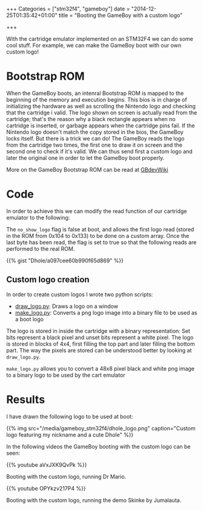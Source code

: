 +++
Categories = ["stm32f4", "gameboy"]
date = "2014-12-25T01:35:42+01:00"
title = "Booting the GameBoy with a custom logo"

+++

With the cartridge emulator implemented on an STM32F4 we can do some cool stuff.
For example, we can make the GameBoy boot with our own custom logo! 

# Bootstrap ROM

When the GameBoy boots, an intenral Bootstrap ROM is mapped to the beginning of the 
memory and execution begins. This bios is in charge of initializing the hardware
as well as scrolling the Nintendo logo and checking that the cartridge i valid.
The logo shown on screen is actually read from the cartridge; that's the reason
why a black rectangle appears when no cartridge is inserted, or garbage appears
when the cartridge pins fail. If the Nintendo logo doesn't match the copy stored
in the bios, the GameBoy locks itself. But there is a trick we can do! The
GameBoy reads the logo from the cartridge two times, the first one to draw it
on screen and the second one to check if it's valid. We can thus send first a
custom logo and later the original one in order to let the GameBoy boot properly.

More on the GameBoy Bootstrap ROM can be read at [GBdevWiki](http://gbdev.gg8.se/wiki/articles/Gameboy_Bootstrap_ROM)

# Code

In order to achieve this we can modify the read function of our cartridge emulator
to the following:

The `no_show_logo` flag is false at boot, and allows the first logo read (stored
in the ROM from 0x104 to 0x133) to be done on a custom array. Once the last byte 
has been read, the flag is set to true so that the following reads are performed
to the real ROM.

{{% gist "Dhole/a097cee60b990f65d869" %}}

## Custom logo creation

In order to create custom logos I wrote two python scripts:

- [draw_logo.py](https://github.com/Dhole/stm32f_GBCart/blob/master/draw_logo.py): Draws a logo on a window
- [make_logo.py](https://github.com/Dhole/stm32f_GBCart/blob/master/make_logo.py): Converts a png logo image into a binary file to be used as a boot logo

The logo is stored in inside the cartridge with a binary representation:
Set bits represent a black pixel and unset bits represent a white pixel. The logo is
stored in blocks of 4x4, first filling the top part and later filling the bottom part.
The way the pixels are stored can be understood better by looking at `draw_logo.py`.

`make_logo.py` allows you to convert a 48x8 pixel black and white png image to a
binary logo to be used by the cart emulator

# Results

I have drawn the following logo to be used at boot:

{{% img src="/media/gameboy_stm32f4/dhole_logo.png" caption="Custom logo featuring my nickname and a cute Dhole" %}}

In the following videos the GameBoy booting with the custom logo can be seen:

{{% youtube aVxJXK9QvPk %}}

Booting with the custom logo, running Dr Mario.

{{% youtube OPYkzv217P4 %}}

Booting with the custom logo, running the demo Skinke by Jumalauta.
